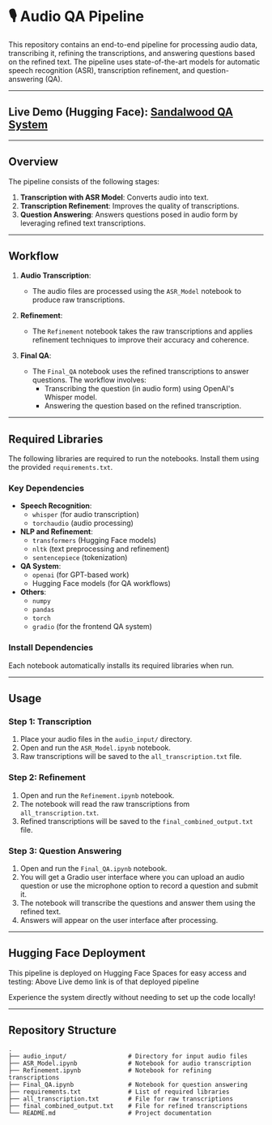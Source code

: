 # 🎙️ Audio QA Pipeline

This repository contains an end-to-end pipeline for processing audio data, transcribing it, refining the transcriptions, and answering questions based on the refined text. The pipeline uses state-of-the-art models for automatic speech recognition (ASR), transcription refinement, and question-answering (QA).

---

## **Live Demo (Hugging Face)**: [Sandalwood QA System](https://huggingface.co/spaces/kgmumbai/Sandalwood-QA-Systemqw)

---

## Overview

The pipeline consists of the following stages:
1. **Transcription with ASR Model**: Converts audio into text.
2. **Transcription Refinement**: Improves the quality of transcriptions.
3. **Question Answering**: Answers questions posed in audio form by leveraging refined text transcriptions.

---

## Workflow

1. **Audio Transcription**:
   - The audio files are processed using the `ASR_Model` notebook to produce raw transcriptions.

2. **Refinement**:
   - The `Refinement` notebook takes the raw transcriptions and applies refinement techniques to improve their accuracy and coherence.

3. **Final QA**:
   - The `Final_QA` notebook uses the refined transcriptions to answer questions. The workflow involves:
     - Transcribing the question (in audio form) using OpenAI's Whisper model.
     - Answering the question based on the refined transcription.

---

## Required Libraries

The following libraries are required to run the notebooks. Install them using the provided `requirements.txt`.

### Key Dependencies
- **Speech Recognition**:  
  - `whisper` (for audio transcription)
  - `torchaudio` (audio processing)
- **NLP and Refinement**:
  - `transformers` (Hugging Face models)
  - `nltk` (text preprocessing and refinement)
  - `sentencepiece` (tokenization)
- **QA System**:
  - `openai` (for GPT-based work)
  - Hugging Face models (for QA workflows)
- **Others**:
  - `numpy`
  - `pandas`
  - `torch`
  - `gradio` (for the frontend QA system)

### Install Dependencies
Each notebook automatically installs its required libraries when run.

---

## Usage

### Step 1: Transcription
1. Place your audio files in the `audio_input/` directory.
2. Open and run the `ASR_Model.ipynb` notebook.
3. Raw transcriptions will be saved to the `all_transcription.txt` file.

### Step 2: Refinement
1. Open and run the `Refinement.ipynb` notebook.
2. The notebook will read the raw transcriptions from `all_transcription.txt`.
3. Refined transcriptions will be saved to the `final_combined_output.txt` file.

### Step 3: Question Answering
1. Open and run the `Final_QA.ipynb` notebook.
2. You will get a Gradio user interface where you can upload an audio question or use the microphone option to record a question and submit it.
3. The notebook will transcribe the questions and answer them using the refined text.
4. Answers will appear on the user interface after processing.

---

## Hugging Face Deployment

This pipeline is deployed on Hugging Face Spaces for easy access and testing: 
Above Live demo link is of that deployed pipeline

Experience the system directly without needing to set up the code locally!

---

## Repository Structure

```plaintext
.
├── audio_input/                 # Directory for input audio files
├── ASR_Model.ipynb              # Notebook for audio transcription
├── Refinement.ipynb             # Notebook for refining transcriptions
├── Final_QA.ipynb               # Notebook for question answering
├── requirements.txt             # List of required libraries
├── all_transcription.txt        # File for raw transcriptions
├── final_combined_output.txt    # File for refined transcriptions
└── README.md                    # Project documentation
